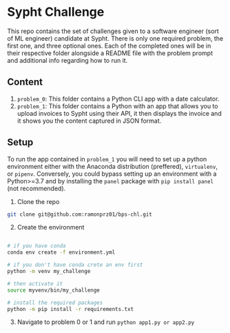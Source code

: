 # Sypht Challenge

This repo contains the set of challenges given to a software engineer (sort of ML engineer) candidate at Sypht. There is only one required problem, the first one, and three optional ones. Each of the completed ones will be in their respective folder alongside a README file with the problem prompt and additional info regarding how to run it.


## Content

1. `problem_0`: This folder contains a Python CLI app with a date calculator.
2. `problem_1`: This folder contains a Python with an app that allows you to upload invoices to Sypht using their API, it then displays the invoice and it shows you the content captured in JSON format.


## Setup

To run the app contained in `problem_1` you will need to set up a python environment either with the Anaconda distribution (preffered), `virtualenv`, or `pipenv`. Conversely, you could bypass setting up an environment with a Python>=3.7 and by installing the `panel` package with `pip install panel` (not recommended).

1. Clone the repo
```sh
git clone git@github.com:ramonprz01/bps-chl.git
```

2. Create the environment

```sh  

# if you have conda  
conda env create -f environment.yml

# if you don't have conda crete an env first
python -m venv my_challenge

# then activate it
source myvenv/bin/my_challenge

# install the required packages
python -m pip install -r requirements.txt
```

3. Navigate to problem 0 or 1 and run `python app1.py or app2.py`
